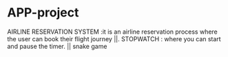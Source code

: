 # APP-project
AIRLINE RESERVATION  SYSTEM :it is an airline reservation process where the user can book their flight journey     ||.          STOPWATCH : where you can start and pause the timer.         ||   snake game              

